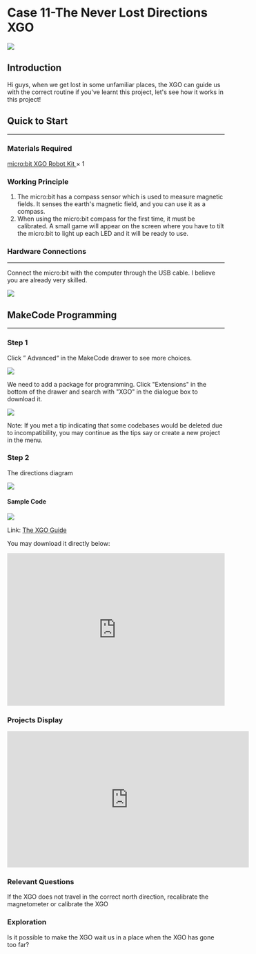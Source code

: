 # Case 11-The Never Lost Directions XGO



![](./images/3.png)



## Introduction
Hi guys, when we get lost in some unfamiliar places, the XGO can guide us with the correct routine if you've learnt this project, let's see how it works in this project! 



## Quick to Start

---

### Materials Required

[micro:bit XGO Robot Kit ](https://shop.elecfreaks.com/products/elecfreaks-micro-bit-xgo-robot-kit?_pos=1&_sid=c796ff3f3&_ss=r) × 1

### Working Principle

1. The micro:bit has a compass sensor which is used to measure magnetic fields. It senses the earth's magnetic field, and you can use it as a compass. 
2. When using the micro:bit compass for the first time, it must be calibrated. A small game will appear on the screen where you have to tilt the micro:bit to light up each LED and it will be ready to use.

### Hardware Connections

---

Connect the micro:bit with the computer through the USB cable. I believe you are already very skilled.

![](./images/microbit-xgo-robot-kit-22.png)

## MakeCode  Programming

---

### Step 1

Click ” Advanced“ in the MakeCode drawer to see more choices.

![](./images/microbit-xgo-robot-kit-10.png)

We need to add a package for programming. Click "Extensions" in the bottom of the drawer and search with "XGO" in the dialogue box to download it.  

![](./images/microbit-xgo-robot-kit-11.png)

Note: If you met a tip indicating that some codebases would be deleted due to incompatibility, you may continue as the tips say or create a new project in the menu. 

### Step 2

The directions diagram 

![](./images/xgo-11-1.png)

#### Sample Code



![](./images/xgo-11-2.png)

Link: [The XGO Guide](https://makecode.microbit.org/_YYDh669TLXfp)


You may download it directly below: 

<div style="position:relative;height:0;padding-bottom:70%;overflow:hidden;"><iframe style="position:absolute;top:0;left:0;width:100%;height:100%;" src="https://makecode.microbit.org/#pub:_YYDh669TLXfp" frameborder="0" sandbox="allow-popups allow-forms allow-scripts allow-same-origin"></iframe></div> 

### Projects Display

<iframe width="560" height="315" src="https://www.youtube.com/embed/5N7HXAw3j44" title="YouTube video player" frameborder="0" allow="accelerometer; autoplay; clipboard-write; encrypted-media; gyroscope; picture-in-picture" allowfullscreen></iframe>

### Relevant Questions

If the XGO does not travel in the correct north direction, recalibrate the magnetometer or calibrate the XGO

### Exploration

Is it possible to make the XGO wait us in a place when the XGO has gone too far?